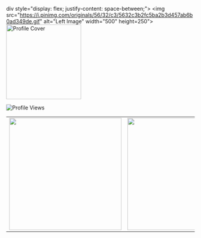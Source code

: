 
div style="display: flex; justify-content: space-between;">
  <img src="https://i.pinimg.com/originals/56/32/c3/5632c3b2fc5ba2b3d457ab6b0ad349de.gif" alt="Left Image" width="500" height=250">
  <img src="https://i.pinimg.com/564x/5d/4c/40/5d4c4084d39416057c760efaca53509b.jpg" alt="Profile Cover" width="200" height="200">
</div>

![Profile Views](https://profile-counter.glitch.me/rubydamodar/count.svg)


<div align="center">
  <table>
    <tr>
      <td><img src="https://github-readme-stats.vercel.app/api?username=rubydamodar&theme=vue-dark&show_icons=true&hide_border=true&count_private=true" width="300px"/></td>
      <td><img src="https://github-readme-streak-stats.herokuapp.com/?user=rubydamodar&theme=vue-dark&hide_border=true" width="300px"/></td>
      <td><img src="https://github-readme-stats.vercel.app/api/top-langs/?username=rubydamodar&theme=vue-dark&show_icons=true&hide_border=true&layout=compact" width="300px"/></td>
    </tr>
  </table>
</div>

